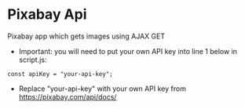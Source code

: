 # Pixabay Api
Pixabay app which gets images using AJAX GET

- Important: you will need to put your own API key into line 1 below in script.js:
```
const apiKey = "your-api-key";
```

- Replace "your-api-key" with your own API key from https://pixabay.com/api/docs/
